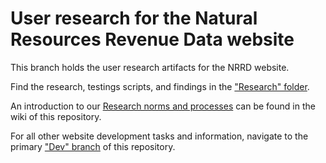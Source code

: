 User research for the Natural Resources Revenue Data website
=======================================================

This branch holds the user research artifacts for the NRRD website.

Find the research, testings scripts, and findings in the ["Research" folder](https://github.com/18F/doi-extractives-data/tree/research/research).

An introduction to our [Research norms and processes](https://github.com/18F/doi-extractives-data/wiki/Research-norms-and-processes) can be found in the wiki of this repository.

For all other website development tasks and information, navigate to the primary ["Dev" branch](https://github.com/18F/doi-extractives-data) of this repository.
